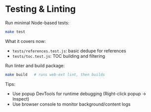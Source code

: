 # Testing & Linting

Run minimal Node-based tests:

```bash
make test
```

What it covers now:
- `tests/references.test.js`: basic dedupe for references
- `tests/toc.test.js`: TOC building and filtering

Run linter and build package:

```bash
make build   # runs web-ext lint, then builds
```

Tips:
- Use popup DevTools for runtime debugging (Right-click popup → Inspect)
- Use browser console to monitor background/content logs
